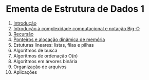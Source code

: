 # Ementa de Estrutura de Dados 1

1. [Introdução](intro.md)
2. [Introdução à complexidade computacional e notação Big-O](bigO.md)
3. [Recursão](recursao.md)
4. [Ponteiros e alocação dinâmica de memória](ponteiro.md)
5. Estuturas lineares: listas, filas e pilhas
6. Algoritmos de busca
7. Algoritmos de ordenação O(n)
8. Algoritmos em árvores binária
9. Organização de arquivos
10. Aplicações

